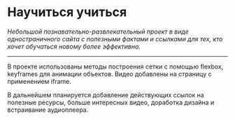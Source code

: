 # Научиться учиться #

*Небольшой познавательно-развлекательный проект в виде одностраничного сайта с полезными фактами и ссылками для тех, кто хочет обучаться новому более эффективно.*  
***

В проекте использованы методы построения сетки с помощью flexbox, keyframes для анимации объектов. Видео добавлены на страницу с применением iframe.

В дальнейшем планируется добавление действующих ссылок на полезные ресурсы, больше интересных видео, доработка дизайна и встраивание аудиоплеера.